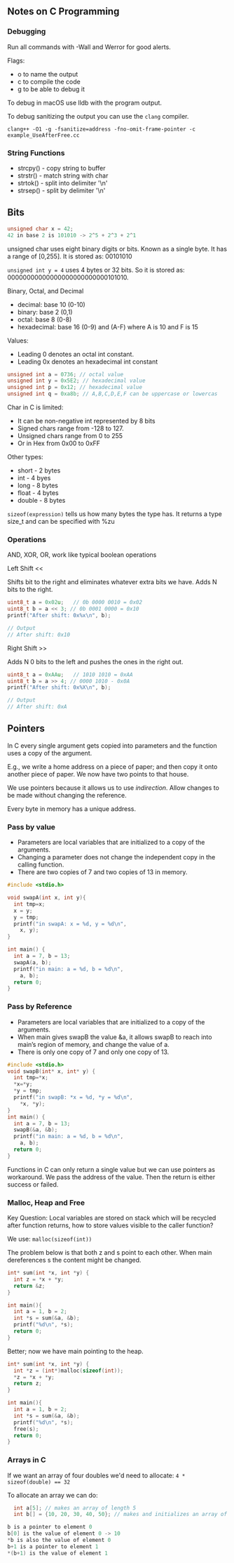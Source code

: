 ## Notes on C Programming

### Debugging

Run all commands with -Wall and Werror for good alerts.

Flags:
- o to name the output
- c to compile the code
- g to be able to debug it

To debug in macOS use lldb with the program output.

To debug sanitizing the output you can use the `clang` compiler.

`clang++ -O1 -g -fsanitize=address -fno-omit-frame-pointer -c example_UseAfterFree.cc` 


### String Functions

- strcpy() - copy string to buffer
- strstr() - match string with char
- strtok() - split into delimiter '\n'
- strsep() - split by delimiter '\n'

## Bits

```c
unsigned char x = 42;
42 in base 2 is 101010 -> 2^5 + 2^3 + 2^1
```

unsigned char uses eight binary digits or bits. Known as a single byte. It has a range of [0,255]. It is stored as: 00101010

`unsigned int y = 4` uses 4 bytes or 32 bits. So it is stored as: 00000000000000000000000000101010.
  
Binary, Octal, and Decimal
- decimal: base 10 (0-10)
- binary: base 2 (0,1)
- octal: base 8 (0-8)
- hexadecimal: base 16 (0-9) and (A-F) where A is 10 and F is 15

Values:
- Leading 0 denotes an octal int constant.
- Leading 0x denotes an hexadecimal int constant

```c
unsigned int a = 0736; // octal value
unsigned int y = 0x5E2; // hexadecimal value
unsigned int p = 0x12; // hexadecimal value
unsigned int q = 0xa8b; // A,B,C,D,E,F can be uppercase or lowercas
```

Char in C is limited:
- It can be non-negative int represented by 8 bits
- Signed chars range from -128 to 127. 
- Unsigned chars range from 0 to 255
- Or in Hex from 0x00 to 0xFF

Other types:
- short - 2 bytes
- int - 4 byes
- long - 8 bytes
- float - 4 bytes
- double - 8 bytes

`sizeof(expression)` tells us how many bytes the type has. It returns a type size_t and can be specified with %zu

### Operations

AND, XOR, OR, work like typical boolean operations

Left Shift <<

Shifts bit to the right and eliminates whatever extra bits we have. Adds N bits to the right.

```c
uint8_t a = 0x02u;   // 0b 0000 0010 = 0x02
uint8_t b = a << 3; // 0b 0001 0000 = 0x10 
printf("After shift: 0x%x\n", b);

// Output
// After shift: 0x10
```

Right Shift >>

Adds N 0 bits to the left and pushes the ones in the right out.

```c
uint8_t a = 0xAAu;   // 1010 1010 = 0xAA
uint8_t b = a >> 4; // 0000 1010 - 0x0A
printf("After shift: 0x%X\n", b);

// Output
// After shift: 0xA
```

## Pointers

In C every single argument gets copied into parameters and the function uses a copy of the argument.

E.g., we write a home address on a piece of paper; and then copy it onto another piece of paper. We now have two points to that house.

We use pointers because it allows us to use *indirection*. Allow changes to be made without changing the reference.

Every byte in memory has a unique address.

### Pass by value
- Parameters are local variables that are initialized to a copy of the arguments. 
- Changing a parameter does not change the independent copy in the calling function.
- There are two copies of 7 and two copies of 13 in memory. 

```c
#include <stdio.h>

void swapA(int x, int y){
  int tmp=x;
  x = y;
  y = tmp;
  printf("in swapA: x = %d, y = %d\n", 
	x, y);
}

int main() { 
  int a = 7, b = 13;
  swapA(a, b);
  printf("in main: a = %d, b = %d\n", 
	a, b);
  return 0;
}
```

### Pass by Reference
- Parameters are local variables that are initialized to a copy of the arguments.
- When main gives swapB the value &a, it allows swapB to reach into main’s region of memory, and change the value of a.
- There is only one copy of 7 and only one copy of 13. 

```c
#include <stdio.h>
void swapB(int* x, int* y) {
  int tmp=*x;
  *x=*y;
  *y = tmp;
  printf("in swapB: *x = %d, *y = %d\n", 
	*x, *y);
}
int main() {
  int a = 7, b = 13;
  swapB(&a, &b);
  printf("in main: a = %d, b = %d\n", 
	a, b);
  return 0;
}
```

Functions in C can only return a single value but we can use pointers as workaround. We pass the address of the value. Then the return is either success or failed.

### Malloc, Heap and Free

Key Question: Local variables are stored on stack which will be recycled after function returns, how to store values visible to the caller function?

We use:  `malloc(sizeof(int))`

The problem below is that both z and s point to each other. When main dereferences s the content might be changed.

```c
int* sum(int *x, int *y) {
  int z = *x + *y;
  return &z;
}

int main(){
  int a = 1, b = 2;
  int *s = sum(&a, &b);
  printf("%d\n", *s);
  return 0;
}
```

Better; now we have main pointing to the heap.

```c
int* sum(int *x, int *y) {
  int *z = (int*)malloc(sizeof(int));
  *z = *x + *y;
  return z;
}

int main(){
  int a = 1, b = 2;
  int *s = sum(&a, &b);
  printf("%d\n", *s);
  free(s);
  return 0;
}
```

### Arrays in C

If we want an array of four doubles we'd need to allocate:
`4 * sizeof(double) == 32`

To allocate an array we can do:

```c
  int a[5]; // makes an array of length 5
  int b[] = {10, 20, 30, 40, 50}; // makes and initializes an array of length 5

b is a pointer to element 0
b[0] is the value of element 0 -> 10
*b is also the value of element 0
b+1 is a pointer to element 1
*(b+1) is the value of element 1
```
